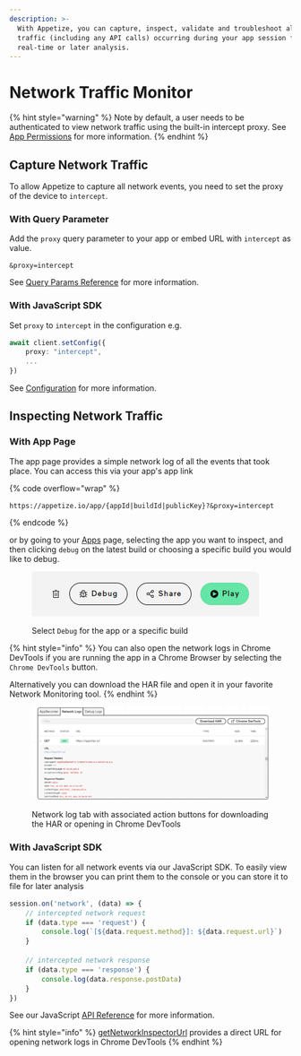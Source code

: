 ```yaml
---
description: >-
  With Appetize, you can capture, inspect, validate and troubleshoot all network
  traffic (including any API calls) occurring during your app session for
  real-time or later analysis.
---
```


# Network Traffic Monitor

{% hint style="warning" %}
Note by default, a user needs to be authenticated to view network traffic using the built-in intercept proxy. See [App Permissions](../platform/app-management/app-permissions.md) for more information.
{% endhint %}

## Capture Network Traffic

To allow Appetize to capture all network events, you need to set the proxy of the device to `intercept`.

### With Query Parameter

Add the `proxy` query parameter to your app or embed URL with `intercept` as value.

```uri
&proxy=intercept
```

See [Query Params Reference](../platform/query-params-reference.md#proxy) for more information.

### With JavaScript SDK

Set `proxy` to `intercept` in the configuration e.g.

```typescript
await client.setConfig({
    proxy: "intercept",
    ...
})
```

See [Configuration](../javascript-sdk/configuration.md#proxy) for more information.

## Inspecting Network Traffic

### With App Page

The app page provides a simple network log of all the events that took place. You can access this via your app's app link

{% code overflow="wrap" %}
```url
https://appetize.io/app/{appId|buildId|publicKey}?&proxy=intercept
```
{% endcode %}

or by going to your [Apps](https://appetize.io/apps) page, selecting the app you want to inspect, and then clicking `debug` on the latest build or choosing a specific build you would like to debug.

<figure><img src="../.gitbook/assets/image (22).png" alt=""><figcaption><p>Select <code>Debug</code> for the app or a specific build</p></figcaption></figure>

{% hint style="info" %}
You can also open the network logs in Chrome DevTools if you are running the app in a Chrome Browser by selecting the `Chrome DevTools` button.

Alternatively you can download the HAR file and open it in your favorite Network Monitoring tool.
{% endhint %}

<figure><img src="../.gitbook/assets/Screenshot 2023-10-26 191724.png" alt="Example App Network Event Log"><figcaption><p>Network log tab with associated action buttons for downloading the HAR or opening in Chrome DevTools</p></figcaption></figure>

### With JavaScript SDK

You can listen for all network events via our JavaScript SDK. To easily view them in the browser you can print them to the console or you can store it to file for later analysis

```typescript
session.on('network', (data) => {
    // intercepted network request
    if (data.type === 'request') {
        console.log(`[${data.request.method}]: ${data.request.url}`)
    } 
    
    // intercepted network response
    if (data.type === 'response') {
        console.log(data.response.postData)
    }
})
```

See our JavaScript [API Reference](../javascript-sdk/api-reference/#on-1) for more information.

{% hint style="info" %}
[getNetworkInspectorUrl](../javascript-sdk/api-reference/#getnetworkinspectorurl) provides a direct URL for opening network logs in Chrome DevTools
{% endhint %}
